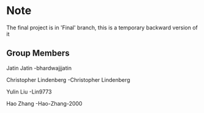 # Note

The final project is in 'Final' branch, this is a temporary backward version of it

## Group Members

Jatin Jatin -bhardwajjjatin

Christopher Lindenberg -Christopher Lindenberg

Yulin Liu -Lin9773

Hao Zhang -Hao-Zhang-2000
